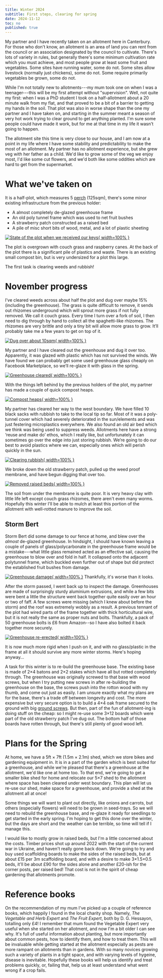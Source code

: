 ```yaml
---
title: Winter 2024
subtitle: First steps, clearing for spring
date: 2024-11-12
toc: no
published: true
---
```


My partner and I have recently taken on an allotment here in Canterbury.
For those who don't know, an allotment is an area of land you can rent from the council or an association designated by the council to cultivate.
There's lots of variety in rules, but generally there's some minimum cultivation rate which you must achieve, and most people grow at least some fruit and vegetables.
Some sites have running water, some do not.
Some sites allow livestock (normally just chickens), some do not.
Some require primarily vegetables be grown, some do not.

While I'm not totally new to allotments---my mum took one on when I was a teenager---this will be my first attempt without "supervision".
Well, not quite my first: when I was a PhD student I took on a half-allotment about a 20 minute walk from my flat, and that proved to be a bit of a barrier to getting my hands in the soil.
That plot was also in worse shape than the one my partner and I have taken on, and starting in the summer meant a season of very hot work trying to clear ground to get anything planted.
I'm sure some people could have made it work, but for me at that time in my life it wasn't going to happen.

The allotment site this time is very close to our house, and I am now at a point in my life where I have some stability and predictability to make the most of an allotment.
My partner has no allotment experience, but she grew veg with her father as a child.
We'd like to grow some of the veg we enjoy most, I'd like some cut flowers, and we'd both like some oddities which are hard to get from the supermarket.

# What we've taken on
It is a half-plot, which measures 5 [perch][Rod (unit)] (125sqm), there's some minor existing infrastructure from the previous holder:

 - A almost completely de-glazed greenhouse frame
 - An old poly tunnel frame which was used to net fruit bushes
 - A strawberry patch constructed as a raised bed
 - A pile of misc short bits of wood, metal, and a lot of plastic sheeting

[![State of the plot when we received our keys](../images/initial.jpg){ width=100% }](../images/initial-large.jpg)

The plot is overgrown with couch grass and raspberry canes.
At the back of the plot there is a significant pile of plastics and waste.
There is an existing small compost bin, but is very undersized for a plot this large.

The first task is clearing weeds and rubbish!

# November progress

I’ve cleared weeds across about half the plot and dug over maybe 15% (including the greenhouse).
The grass is quite difficult to remove, it sends out rhizomes underground which will sprout more grass if not fully removed. We call it couch grass.
Every time I turn over a fork of soil, I then need to dig through by hand to collect all the spaghetti-like rhizomes.
The rhizomes are very brittle and only a tiny bit will allow more grass to grow.
It’ll probably take me a few years to get on top of it.

[![Dug over about 10sqm](../images/digging-over.jpg){ width=100% }](../images/digging-over-large.jpg)

My partner and I have cleared out the greenhouse and dug it over too.
Apparently, it was glazed with plastic which has not survived the winds.
We have found we can probably get some used greenhouse glass cheaply on Facebook Marketplace, so we’ll re-glaze it with glass in the spring.

[![Greenhouse cleared](../images/greenhouse.jpg){ width=100% }](../images/greenhouse-large.jpg)

With the things left behind by the previous holders of the plot, my partner has made a couple of quick compost heaps.

[![Compost heaps](../images/compost.jpg){ width=100% }](../images/compost-large.jpg)

My partner has cleared her way to the west boundary.
We have filled 10 black sacks with rubbish to take to the local tip so far. Most of it was a poly-tunnel cover which had severely deteriorated in the sun/elements and was just festering microplastics everywhere.
We also found an old air bed which we think was being used to suppress weeds.
Allotments here have a strong ‘reuse and make do’ ethos, which I really like, but unfortunately it can sometimes go over the edge into just storing rubbish.
We’re going to do our best to avoid plastics where we can, especially ones which will perish quickly in the sun.

[![Clearing rubbish](../images/clearing.jpg){ width=100% }](../images/clearing-large.jpg)

We broke down the old strawberry patch, pulled up the weed proof membrane, and have begun digging that over too.

[![Removed raised beds](../images/removed-raised-bed.jpg){ width=100% }](../images/removed-raised-bed-large.jpg)

The soil from under the membrane is quite poor.
It is very heavy clay with little life left except couch grass rhizomes, there aren't even many worms.
Hopefully this winter I'll be able to mulch at least this portion of the allotment with well-rotted manure to improve the soil.

## Storm Bert

Storm Bert did some damage to our fence at home, and blew over the _almost_ de-glazed greenhouse.
In hindsight, I should have known leaving a couple of panels of glass/polycarbonate in the greenhouse frame would be a mistake---what little glass remained acted as an effective sail, causing the greenhouse to blow over and fold in half.
It collapsed onto the adjacent polytunnel frame, which buckled even further out of shape but did protect the established fruit bushes from damage.

[![Greenhouse damage](../images/greenhouse-damage.jpg){ width=100% }](../images/greenhouse-damage-large.jpg)
Thankfully, it's worse than it looks.

After the storm passed, I went back up to inspect the damage.
Greenhouses are made of surprisingly sturdy aluminium extrusions, and while a few bits were bent a little the structure went back together quite easily over an hour or two of faff.
A few screws were missing (which I knew about before the storm) and the roof was extremely wobbly as a result.
A previous tennant of the plot had wired parts of the frame together with thick horticultural wire, but it is not really the same as proper nuts and bolts.
Thankfully, a pack of 50 greenhouse bolts is £6 from Amazon--so I have also bolted it back together more securely.

[![Greenhouse re-erected](../images/greenhouse-re-erected.jpg){ width=100% }](../images/greenhouse-re-erected-large.jpg)

It is now much more rigid when I push on it, and with no glass/plastic in the frame at all it should survive any more winter storms.
Here's hoping anyway...

A task for this winter is to re-build the greenhouse base.
The existing base is made of 2×4 batons and 2×2 stakes which have all but rotted completely through.
The greenhouse was originally screwed to that base with wood screws, but when I try putting new screws in after re-building the greenhouse on the base, the screws push into the rotton wood with my thumb, and come out just as easily.
I am unsure exactly what my plans are for the base, there's a trade off between longevity and cost.
The more expensive but very secure option is to build a 4×4 oak frame secured to the ground with big [ground screws][ground screw].
But then, part of the fun of allotment-ing is doing stuff on the cheap: so I might re-use some 3×12 boards which were part of the old strawberry patch I've dug out.
The bottom half of those boards have rotten through, but there's still plenty of good wood left.

# Plans for the Spring

At home, we have a 5ft × 7ft (1.5m × 2.1m) shed, which we store bikes and gardening equipment in.
It is in a part of the garden which is best suited for a greenhouse, and while we're pleased that there's a greenhouse at the allotment, we'd like one at home too.
To that end, we're going to get a smaller bike shed for home and relocate our 5×7 shed to the allotment where space has been cleared under west boundary.
This plan will let us re-use our shed, make space for a greenhouse, and provide a shed at the allotment all at once!

Some things we will want to plant out directly, like onions and carrots, but others (especially flowers) will need to be grown in seed-trays.
So we will need to rebuild the greenhouse base, and re-glaze it ready for seedlings to get started in the early spring.
I'm hoping to get this done over the winter, but the days are short and the weather can be terrible, so time will tell if I manage this.

I would like to mostly grow in raised beds, but I'm a little concerned about the costs.
Timber prices shot up around 2022 with the start of the current war in Ukraine, and haven't really gone back down.
We're going to try and buy used scaffolding boards to make the sides of the raised beds, but at about £15 per 3m scaffolding board, and with a desire to make 3×1.5×0.5 beds, it'll be about £90 for the sides alone and another £20-ish for the corner posts, per raised bed!
That cost is not in the spirit of cheap gardening that allotments promote.

# Reference books
On the recommendation of my mum I've picked up a couple of reference books, which happily I found in the local charity shop.
Namely, _The Vegetable and Herb Expert_ and _The Fruit Expert_, both by D. G. Hessayon, totalling only £4!
I remember that mum found the Vegetable Expert very useful when she started on her allotment, and now I'm a bit older I can see why.
It's full of useful information about planting, but more importantly about common pests, how to identify them, and how to treat them.
This will be invaluable while getting started at the allotment especially as pests are more rampant on allotments than in gardens.
With so many novices growing such a variety of plants in a tight space, and with varying levels of hygeine, disease is inevitable.
Hopefully these books will help us identify and treat problems quickly, or, failing that, help us at least understand what went wrong if a crop fails.

[Rod (unit)]: https://en.wikipedia.org/wiki/Rod_(unit)
[ground screw]: https://www.amazon.co.uk/PWU-Ground-Sleeve-Screw-Anchor/dp/B07L34F3FH
